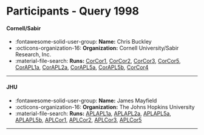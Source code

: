 # Participants - Query 1998 

#### Cornell/Sabir
 - :fontawesome-solid-user-group: **Name:** Chris Buckley
 - :octicons-organization-16: **Organization:** Cornell University/Sabir Research, Inc.
 - :material-file-search: **Runs:** [CorCor1](./runs.md#corcor1), [CorCor2](./runs.md#corcor2), [CorCor3](./runs.md#corcor3), [CorCor5](./runs.md#corcor5), [CorAPL1a](./runs.md#corapl1a), [CorAPL2a](./runs.md#corapl2a), [CorAPL5a](./runs.md#corapl5a), [CorAPL5b](./runs.md#corapl5b), [CorCor4](./runs.md#corcor4)

---
#### JHU
 - :fontawesome-solid-user-group: **Name:** James Mayfield
 - :octicons-organization-16: **Organization:** The Johns Hopkins University
 - :material-file-search: **Runs:** [APLAPL1a](./runs.md#aplapl1a), [APLAPL2a](./runs.md#aplapl2a), [APLAPL5a](./runs.md#aplapl5a), [APLAPL5b](./runs.md#aplapl5b), [APLCor1](./runs.md#aplcor1), [APLCor2](./runs.md#aplcor2), [APLCor3](./runs.md#aplcor3), [APLCor5](./runs.md#aplcor5)

---
